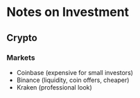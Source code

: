 # Notes on Investment

## Crypto

### Markets

- Coinbase (expensive for small investors)
- Binance (liquidity, coin offers, cheaper)
- Kraken (professional look)
